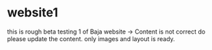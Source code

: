 # website1
this is rough beta testing 1 of Baja website -> Content is not correct do please update the content. only images and layout is ready.

